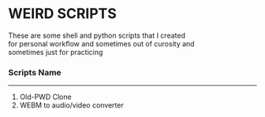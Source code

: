 # WEIRD SCRIPTS

These are some shell and python scripts that I created    
for personal workflow and sometimes out of curosity and   
sometimes just for practicing

### Scripts Name
------

1. Old-PWD Clone
2. WEBM to audio/video converter
